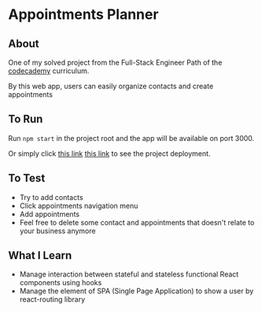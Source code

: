 # Appointments Planner

## About

One of my solved project from the Full-Stack Engineer Path of the [codecademy](codecademy.com/) curriculum.

By this web app, users can easily organize contacts and create appointments

## To Run

Run `npm start` in the project root and the app will be available on port 3000.

Or simply click <a href="https://rijalghodi-appointments-planner.netlify.app" target="_blank">this link</a>
[this link](https://rijalghodi-appointments-planner.netlify.app) to see the project deployment.

## To Test

- Try to add contacts
- Click appointments navigation menu
- Add appointments
- Feel free to delete some contact and appointments that doesn't relate to your business anymore

## What I Learn

- Manage interaction between stateful and stateless functional React components using hooks
- Manage the element of SPA (Single Page Application) to show a user by react-routing library
